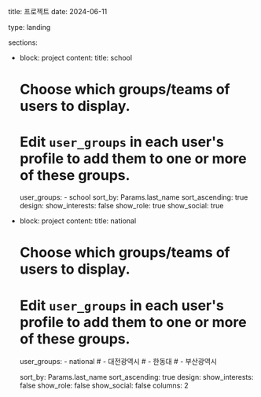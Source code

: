 title: 프로젝트
date: 2024-06-11

type: landing

sections:
  - block: project
    content:
      title: school
      # Choose which groups/teams of users to display.
      #   Edit `user_groups` in each user's profile to add them to one or more of these groups.
      user_groups:
        - school
      sort_by: Params.last_name
      sort_ascending: true
    design:
      show_interests: false
      show_role: true
      show_social: true

  - block: project
    content:
      title: national
      # Choose which groups/teams of users to display.
      #   Edit `user_groups` in each user's profile to add them to one or more of these groups.
      user_groups:
        - national
        # - 대전광역시
        # - 한동대
        # - 부산광역시

      sort_by: Params.last_name
      sort_ascending: true
    design:
      show_interests: false
      show_role: false
      show_social: false
      columns: 2
